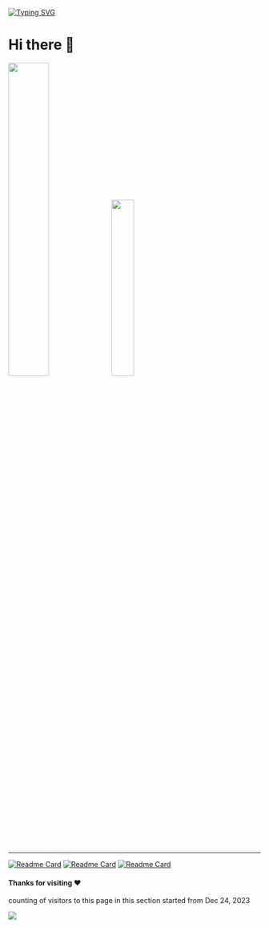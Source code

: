 [![Typing SVG](https://readme-typing-svg.demolab.com?font=Fira+Code&pause=1000&color=B40EF7&random=false&width=435&lines=def+lowbit(x)%3A+++++return+x%26(-x);def+union(x%2Cy)%3A+++uf%5Bfind(x)%5D%3Dfind(y))](https://github.com/open17/)

# Hi there 👋
<div>
  <img src="https://github-readme-stats.vercel.app/api?username=open17&show_icons=true&layout=compact&theme=vue" style="width:40%;"/>
  <img src="https://github-readme-stats.vercel.app/api/top-langs/?username=open17&show_icons=true&layout=compact&theme=vue" style="width:30%;"/>
</div>

***
[![Readme Card](https://github-readme-stats.vercel.app/api/pin/?username=open17&repo=vuepress-theme-qbook)](https://github.com/open17/vuepress-theme-qbook)
[![Readme Card](https://github-readme-stats.vercel.app/api/pin/?username=open17&repo=Python-for-CP)](https://github.com/open17/Python-for-CP)
[![Readme Card](https://github-readme-stats.vercel.app/api/pin/?username=open17&repo=Bilibili_Downloader_Cli)](https://github.com/open17/Bilibili_Downloader_Cli)




#### Thanks for visiting :heart:
counting of visitors to this page in this section started from Dec 24, 2023

[![](https://count.getloli.com/get/@open17.github.readme)](https://github.com/open17/)

</br>
